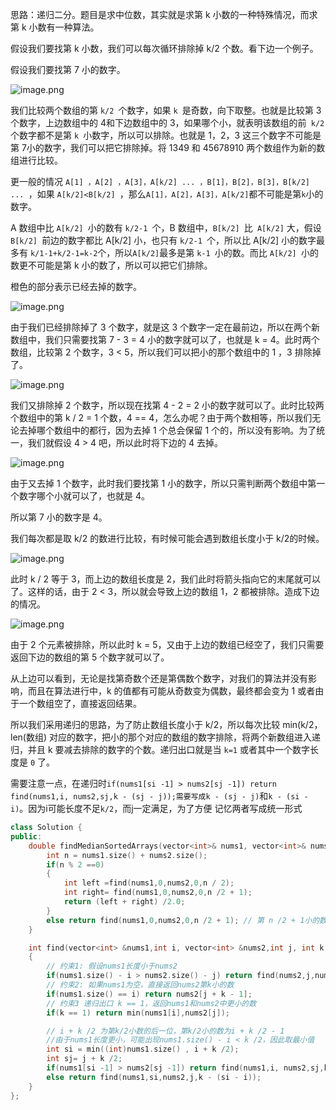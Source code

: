 思路：递归二分。题目是求中位数，其实就是求第 k 小数的一种特殊情况，而求第 k 小数有一种算法。

假设我们要找第 k 小数，我们可以每次循环排除掉 k/2 个数。看下边一个例子。

假设我们要找第 7 小的数字。


![image.png](https://jiejiesks.oss-cn-beijing.aliyuncs.com/Note/202403091120053.png)

我们比较两个数组的第 `k/2 `个数字，如果 `k `是奇数，向下取整。也就是比较第 3个数字，上边数组中的 4和下边数组中的 3，如果哪个小，就表明该数组的前` k/2` 个数字都不是第 `k `小数字，所以可以排除。也就是 1，2，3 这三个数字不可能是第 7小的数字，我们可以把它排除掉。将 1349 和 45678910 两个数组作为新的数组进行比较。

更一般的情况 `A[1] ，A[2] ，A[3]，A[k/2] ... ，B[1]，B[2]，B[3]，B[k/2] ... `，如果 `A[k/2]<B[k/2] `，那么`A[1]，A[2]，A[3]，A[k/2]`都不可能是第` k `小的数字。

A 数组中比 `A[k/2] `小的数有 `k/2-1 `个，B 数组中，`B[k/2] `比` A[k/2]` 大，假设 `B[k/2] `前边的数字都比 A[k/2] 小，也只有 `k/2-1 `个，所以比 A[k/2] 小的数字最多有 `k/1-1+k/2-1=k-2`个，所以` A[k/2] `最多是第 `k-1 `小的数。而比 `A[k/2] `小的数更不可能是第 k 小的数了，所以可以把它们排除。

橙色的部分表示已经去掉的数字。


![image.png](https://jiejiesks.oss-cn-beijing.aliyuncs.com/Note/202403091124703.png)

由于我们已经排除掉了 3 个数字，就是这 3 个数字一定在最前边，所以在两个新数组中，我们只需要找第 7 - 3 = 4 小的数字就可以了，也就是 k = 4。此时两个数组，比较第 2 个数字，3 < 5，所以我们可以把小的那个数组中的 1 ，3 排除掉了。


![image.png](https://jiejiesks.oss-cn-beijing.aliyuncs.com/Note/202403091124330.png)

我们又排除掉 2 个数字，所以现在找第 4 - 2 = 2 小的数字就可以了。此时比较两个数组中的第 k / 2 = 1 个数，4 == 4，怎么办呢？由于两个数相等，所以我们无论去掉哪个数组中的都行，因为去掉 1 个总会保留 1 个的，所以没有影响。为了统一，我们就假设 4 > 4 吧，所以此时将下边的 4 去掉。


![image.png](https://jiejiesks.oss-cn-beijing.aliyuncs.com/Note/202403091124096.png)

由于又去掉 1 个数字，此时我们要找第 1 小的数字，所以只需判断两个数组中第一个数字哪个小就可以了，也就是 4。

所以第 7 小的数字是 4。

我们每次都是取 k/2 的数进行比较，有时候可能会遇到数组长度小于 k/2的时候。


![image.png](https://jiejiesks.oss-cn-beijing.aliyuncs.com/Note/202403091124981.png)

此时 k / 2 等于 3，而上边的数组长度是 2，我们此时将箭头指向它的末尾就可以了。这样的话，由于 2 < 3，所以就会导致上边的数组 1，2 都被排除。造成下边的情况。


![image.png](https://jiejiesks.oss-cn-beijing.aliyuncs.com/Note/202403091124884.png)

由于 2 个元素被排除，所以此时 k = 5，又由于上边的数组已经空了，我们只需要返回下边的数组的第 5 个数字就可以了。

从上边可以看到，无论是找第奇数个还是第偶数个数字，对我们的算法并没有影响，而且在算法进行中，k 的值都有可能从奇数变为偶数，最终都会变为 1 或者由于一个数组空了，直接返回结果。

所以我们采用递归的思路，为了防止数组长度小于 k/2，所以每次比较 min(k/2，len(数组) 对应的数字，把小的那个对应的数组的数字排除，将两个新数组进入递归，并且 k 要减去排除的数字的个数。递归出口就是当 `k=1` 或者其中一个数字长度是 `0` 了。

需要注意一点，在递归时`if(nums1[si -1] > nums2[sj -1]) return find(nums1,i, nums2,sj,k - (sj - j));需要写成k - (sj - j)`和`k - (si - i)`。因为i可能长度不足`k/2`，而j一定满足，为了方便 记忆两者写成统一形式

```c++
class Solution {
public:
    double findMedianSortedArrays(vector<int>& nums1, vector<int>& nums2) {
        int n = nums1.size() + nums2.size();
        if(n % 2 ==0)
        {
            int left =find(nums1,0,nums2,0,n / 2);
            int right= find(nums1,0,nums2,0,n /2 + 1);
            return (left + right) /2.0;
        }
        else return find(nums1,0,nums2,0,n /2 + 1); // 第 n /2 + 1小的数，如果为3，那么就是第2小的即中位数
    }

    int find(vector<int> &nums1,int i, vector<int> &nums2,int j, int k)
    {
        // 约束1: 假设nums1长度小于nums2
        if(nums1.size() - i > nums2.size() - j) return find(nums2,j,nums1,i,k);
        // 约束2: 如果nums1为空，直接返回nums2第k小的数
        if(nums1.size() == i) return nums2[j + k - 1];
        // 约束3 递归出口 k == 1，返回nums1和nums2中更小的数
        if(k == 1) return min(nums1[i],nums2[j]);

        // i + k /2 为第k/2小数的后一位，第k/2小的数为i + k /2 - 1
        //由于nums1长度更小，可能出现nums1.size() - i < k /2，因此取最小值
        int si = min((int)nums1.size() , i + k /2);
        int sj= j + k /2;
        if(nums1[si -1] > nums2[sj -1]) return find(nums1,i, nums2,sj,k - (sj - j));
        else return find(nums1,si,nums2,j,k - (si - i));
    }
};
```

